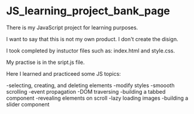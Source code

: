# JS_learning_project_bank_page
There is my JavaScript project for learning purposes.

I want to say that this is not my own product.
I don't create the disign.

I took completed by instuctor files such as: index.html and style.css.

My practise is in the sript.js file.

Here I learned and practiceed some JS topics:

-selecting, creating, and deleting elements
-modify styles 
-smoooth scrolling
-event propagation
-DOM traversing
-building a tabbed component
-revealing elements on scroll
-lazy loading images
-building a slider component
